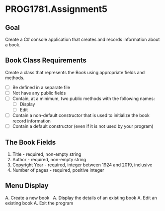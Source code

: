 # PROG1781.Assignment5
## Goal
Create a C# console application that creates and records information about a book.

## Book Class Requirements

Create a class that represents the Book using appropriate fields and methods.

* [ ] Be defined in a separate file
* [ ] Not have any public fields
* [ ] Contain, at a minimum, two public methods with the following names:
    * [ ] Display
    * [ ] Edit
* [ ] Contain a non-default constructor that is used to initialize the book record information
* [ ] Contain a default constructor (even if it is not used by your program)

## The Book Fields
1.	Title - required, non-empty string
1.	Author - required, non-empty string
1.	Copyright Year - required, integer between 1924 and 2019, inclusive
1.	Number of pages - required, positive integer
&nbsp;
## Menu Display
A. Create a new book &nbsp;
A. Display the details of an existing book
A. Edit an existing book
A. Exit the program

